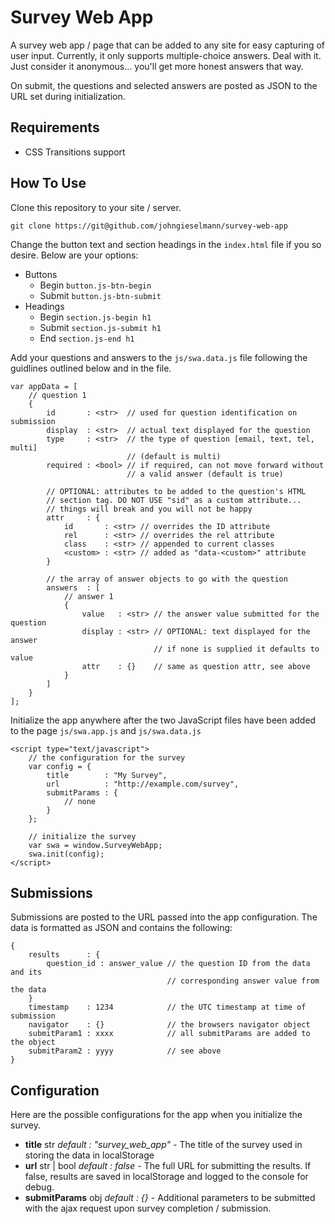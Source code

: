 # Survey Web App

A survey web app / page that can be added to any site for easy capturing of
user input. Currently, it only supports multiple-choice answers. Deal with it.
Just consider it anonymous... you'll get more honest answers that way.

On submit, the questions and selected answers are posted as JSON to the URL
set during initialization.

## Requirements

- CSS Transitions support

## How To Use

Clone this repository to your site / server.
```
git clone https://git@github.com/johngieselmann/survey-web-app
```

Change the button text and section headings in the `index.html` file if you so
desire. Below are your options:

- Buttons
    - Begin `button.js-btn-begin`
    - Submit `button.js-btn-submit`
- Headings
    - Begin `section.js-begin h1`
    - Submit `section.js-submit h1`
    - End `section.js-end h1`

Add your questions and answers to the `js/swa.data.js` file following the
guidlines outlined below and in the file.
```
var appData = [
    // question 1
    {
        id       : <str>  // used for question identification on submission
        display  : <str>  // actual text displayed for the question
        type     : <str>  // the type of question [email, text, tel, multi]
                          // (default is multi)
        required : <bool> // if required, can not move forward without
                          // a valid answer (default is true)

        // OPTIONAL: attributes to be added to the question's HTML
        // section tag. DO NOT USE "sid" as a custom attribute...
        // things will break and you will not be happy
        attr     : {
            id       : <str> // overrides the ID attribute
            rel      : <str> // overrides the rel attribute
            class    : <str> // appended to current classes
            <custom> : <str> // added as "data-<custom>" attribute
        }

        // the array of answer objects to go with the question
        answers  : [
            // answer 1
            {
                value   : <str> // the answer value submitted for the question
                display : <str> // OPTIONAL: text displayed for the answer
                                // if none is supplied it defaults to value
                attr    : {}    // same as question attr, see above
            }
        ]
    }
];
```

Initialize the app anywhere after the two JavaScript files have been added
to the page `js/swa.app.js` and `js/swa.data.js`
```
<script type="text/javascript">
    // the configuration for the survey
    var config = {
        title        : "My Survey",
        url          : "http://example.com/survey",
        submitParams : {
            // none
        }
    };

    // initialize the survey
    var swa = window.SurveyWebApp;
    swa.init(config);
</script>
```

## Submissions

Submissions are posted to the URL passed into the app configuration. The data
is formatted as JSON and contains the following:
```
{
    results      : {
        question_id : answer_value // the question ID from the data and its
                                   // corresponding answer value from the data
    }
    timestamp    : 1234            // the UTC timestamp at time of submission
    navigator    : {}              // the browsers navigator object
    submitParam1 : xxxx            // all submitParams are added to the object
    submitParam2 : yyyy            // see above
}
```

## Configuration

Here are the possible configurations for the app when you initialize the survey.

- **title** str *default : "survey_web_app"* - The title of the survey used
in storing the data in localStorage
- **url** str | bool *default : false* - The full URL for submitting the results.
If false, results are saved in localStorage and logged to the console for debug.
- **submitParams** obj *default : {}* - Additional parameters to be submitted
with the ajax request upon survey completion / submission.
